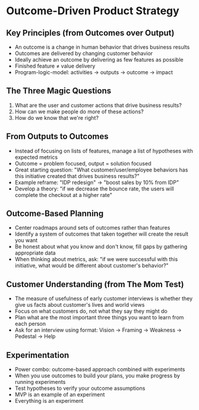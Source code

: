 # Outcome-Driven Product Strategy

## Key Principles (from Outcomes over Output)
- An outcome is a change in human behavior that drives business results
- Outcomes are delivered by changing customer behavior
- Ideally achieve an outcome by delivering as few features as possible
- Finished feature ≠ value delivery
- Program-logic-model: activities → outputs → outcome → impact

## The Three Magic Questions
1. What are the user and customer actions that drive business results?
2. How can we make people do more of these actions?
3. How do we know that we're right?

## From Outputs to Outcomes
- Instead of focusing on lists of features, manage a list of hypotheses with expected metrics
- Outcome = problem focused, output = solution focused
- Great starting question: "What customer/user/employee behaviors has this initiative created that drives business results?"
- Example reframe: "IDP redesign" → "boost sales by 10% from IDP"
- Develop a theory: "if we decrease the bounce rate, the users will complete the checkout at a higher rate"

## Outcome-Based Planning
- Center roadmaps around sets of outcomes rather than features
- Identify a system of outcomes that taken together will create the result you want
- Be honest about what you know and don't know, fill gaps by gathering appropriate data
- When thinking about metrics, ask: "if we were successful with this initiative, what would be different about customer's behavior?"

## Customer Understanding (from The Mom Test)
- The measure of usefulness of early customer interviews is whether they give us facts about customer's lives and world views 
- Focus on what customers do, not what they say they might do
- Plan what are the most important three things you want to learn from each person
- Ask for an interview using format: Vision → Framing → Weakness → Pedestal → Help

## Experimentation
- Power combo: outcome-based approach combined with experiments
- When you use outcomes to build your plans, you make progress by running experiments
- Test hypotheses to verify your outcome assumptions
- MVP is an example of an experiment
- Everything is an experiment
